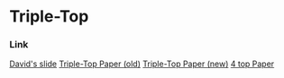 # Triple-Top

### Link
[David's slide](https://docs.google.com/presentation/d/1gT-0qtDnPoGKiCu-KnyJSF0ROj4q_4Xbu5v4z8zfjG0/edit#slide=id.gf87ecdb1c8_0_0)
[Triple-Top Paper (old)](https://twiki.org/cgi-bin/view/Sandbox/FlavorChangingNeutralHiggs)
[Triple-Top Paper (new)](https://arxiv.org/pdf/2012.05735.pdf)
[4 top Paper](https://atlas.web.cern.ch/Atlas/GROUPS/PHYSICS/PAPERS/TOPQ-2020-10/)
